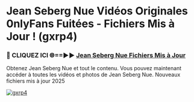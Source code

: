 # Jean Seberg Nue Vidéos Originales 0nlyFans Fuitées - Fichiers Mis à Jour ! (gxrp4)

<h3>🔴 CLIQUEZ ICI 🌐==►► <a href="https://tinyurl.com/2pmr4ezf" rel="nofollow">Jean Seberg Nue Fichiers Mis à Jour</a></h3>

Obtenez Jean Seberg Nue et tout le contenu. Vous pouvez maintenant accéder à toutes les vidéos et photos de Jean Seberg Nue. Nouveaux fichiers mis à jour 2025

[![gxrp4](https://i.imgur.com/6SNvagu.gif)](https://tinyurl.com/2pmr4ezf)

